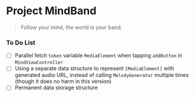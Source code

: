 # Project MindBand

> Follow your mind, the world is your band.

### To Do List

- [ ] Parallel fetch `token` variable `MediaElement` when tapping `addButton` in `MindViewController`
- [ ] Using a separate data structure to represent `[MediaElement]` with generated audio URL, instead of calling `MelodyGenerator` multiple times (though it does no harm in this version)
- [ ] Permanent data storage structure